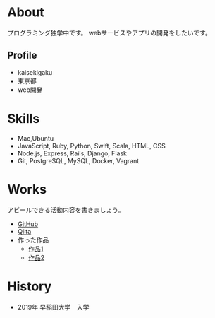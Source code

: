 # About
プログラミング独学中です。
webサービスやアプリの開発をしたいです。

## Profile
- kaisekigaku
- 東京都
- web開発

# Skills
- Mac,Ubuntu
- JavaScript, Ruby, Python, Swift, Scala, HTML, CSS
- Node.js, Express, Rails, Django, Flask
- Git, PostgreSQL, MySQL, Docker, Vagrant


# Works
アピールできる活動内容を書きましょう。
- [GitHub](https://github.com/kaisekigaku)
- [Qiita](QiitaのURL)
- 作った作品
  - [作品1](作品1のURL)
  - [作品2](作品2のURL)
  

# History
- 2019年 早稲田大学　入学



